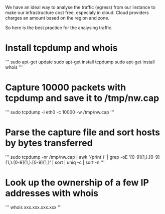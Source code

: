 We have an ideal way to analyse the traffic (egress) from our instance to make our infrastructure cost free. especialy in cloud.
Cloud providers charges an amount based on the region and zone.


So here is the best practice for the analysing traffic.


# Install tcpdump and whois 
'''
sudo apt-get update 
sudo apt-get install tcpdump 
sudo apt-get install whois 
'''
# Capture 10000 packets with tcpdump and save it to /tmp/nw.cap 
'''
sudo tcpdump -i eth0 -c 10000 -w /tmp/nw.cap 
'''
# Parse the capture file and sort hosts by bytes transferred 
'''
sudo tcpdump -nr /tmp/nw.cap | awk '{print }' | grep -oE '[0-9]{1,}\.[0-9]{1,}\.[0-9]{1,}\.[0-9]{1,}' | sort | uniq -c | sort -n 
'''
# Look up the ownership of a few IP addresses with whois 
'''
whois xxx.xxx.xxx.xxx 
'''

